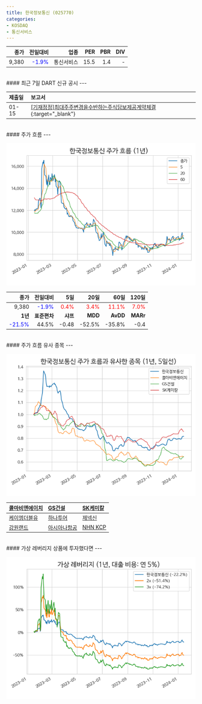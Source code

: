 ```yaml
---
title: 한국정보통신 (025770)
categories:
- KOSDAQ
- 통신서비스
---
```


|**종가**|**전일대비**|**업종**|**PER**|**PBR**|**DIV**|
|-------:|-----------:|-------:|------:|------:|------:|
|9,380|<span style="color: blue">-1.9%</span>|통신서비스|15.5|1.4|-|

<!-- more -->

<br>
#### 최근 7일 DART 신규 공시<a id="dart"></a>
---


|**제출일**|**보고서**|
|:-----|:-------|
|01-15|[[기재정정]최대주주변경을수반하는주식담보제공계약체결](https://dart.fss.or.kr/dsaf001/main.do?rcpNo=20240115900665){:target="_blank"}|

<br>
#### 주가 흐름<a id="price"></a>
---

![025770](/assets/images/stock/025770.png)

|**종가**|**전일대비**|**5일**|**20일**|**60일**|**120일**|
|-------:|-----------:|------:|-------:|-------:|--------:|
| 9,380 | <span style="color: blue">-1.9%</span> | <span style="color: red">0.4%</span> | <span style="color: red">3.4%</span> | <span style="color: red">11.1%</span> | <span style="color: red">7.0%</span> |
|**1년**|**표준편차**|**샤프**|**MDD**|**AvDD**|**MARr**|
| <span style="color: blue">-21.5%</span> | 44.5% | -0.48 | -52.5% | -35.8% | -0.4 |

<br>
#### 주가 흐름 유사 종목<a id="corr"></a>
---

![025770](/assets/images/stock/025770_corr.png)

| [콜마비앤에이치](/200130/) | [GS건설](/006360/) | [SK케미칼](/285130/) |
|:---------------------------------------|:---------------------------------------|:---------------------------------------|
| [케이엠더블유](/032500/) | [하나투어](/039130/) | [제넥신](/095700/) |
| [강원랜드](/035250/) | [아시아나항공](/020560/) | [NHN KCP](/060250/) |

<br>
#### 가상 레버리지 상품에 투자했다면<a id="2x"></a>
---

![025770](/assets/images/stock/025770_2x.png)

[^corr]: 상관계수를 이용하여 분석하였습니다.